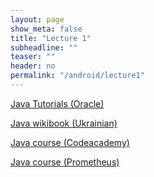 ```yaml
---
layout: page
show_meta: false
title: "Lecture 1"
subheadline: ""
teaser: ""
header: no
permalink: "/android/lecture1"
---
```


[Java Tutorials (Oracle)](https://docs.oracle.com/javase/tutorial/java/nutsandbolts/index.html)

[Java wikibook (Ukrainian)](https://uk.wikibooks.org/wiki/%D0%9E%D1%81%D0%B2%D0%BE%D1%8E%D1%94%D0%BC%D0%BE_Java)

[Java course (Codeacademy)](https://www.codecademy.com/catalog/language/java)

[Java course (Prometheus)](https://courses.prometheus.org.ua/courses/EPAM/JAVA101/2016_T2/about)